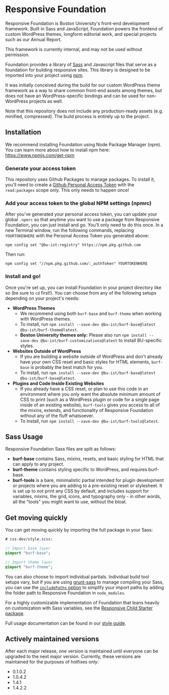# Responsive Foundation

Responsive Foundation is Boston University's front-end development framework. Built in Sass and JavaScript, Foundation powers the frontend of custom WordPress themes, longform editorial work, and special projects such as our Annual Report. 

This framework is currently internal, and may not be used without permission.

Foundation provides a library of [Sass](http://sass-lang.com/) and Javascript files that serve as a foundation for building responsive sites. This library is designed to be imported into your project using [npm](https://www.npmjs.com/).

It was initially conceived during the build for our custom WordPress theme framework as a way to share common front-end assets among themes, but does not have an WordPress-specific bindings and can be used for non-WordPress projects as well.

Note that this repository does not include any production-ready assets (e.g. minified, compressed). The build process is entirely up to the project.

## Installation

We recommend installing Foundation using Node Package Manager (npm). You can learn more about how to install npm
here: https://www.npmjs.com/get-npm

### Generate your access token

This repository uses Github Packages to manage packages. To install it, you'll need to create a [Github Personal Access Token](https://docs.github.com/en/free-pro-team@latest/github/authenticating-to-github/creating-a-personal-access-token) with the `read:packages` scope only. This only needs to happen once!

### Add your access token to the global NPM settings (npmrc)

After you've generated your personal access token, you can update your global `.npmrc` so that anytime you want to use a package from Responsive Foundation, you can just install and go. You'll only need to do this once. In a new Terminal window, run the following commands, replacing `YOURTOKENHERE` with the Personal Access Token you generated above:

`npm config set "@bu-ist:registry" https://npm.pkg.github.com`

Then run:

`npm config set "//npm.pkg.github.com/:_authToken" YOURTOKENHERE`

### Install and go!

Once you're set up, you can install Foundation in your project directory like so (be sure to `cd` first!). You can choose from any of the following setups depending on your project's needs:

- **WordPress Themes**
	- We recommend using both `burf-base` and `burf-theme` when working with WordPress themes.
	- To install, run `npm install --save-dev @bu-ist/burf-base@latest @bu-ist/burf-theme@latest`.
	- **Boston University themes only:** Please also run `npm install --save-dev @bu-ist/burf-customizations@latest` to install BU-specific styles.
- **Websites Outside of WordPress** 
	- If you are building a website outside of WordPress and don't already have your own CSS reset and basic styles for HTML elements, `burf-base` is probably the best match for you.
	- To install, run `npm install --save-dev @bu-ist/burf-base@latest @bu-ist/burf-base@latest`.
- **Plugins and Code Inside Existing Websites** 
	- If you already have a CSS reset, or plan to use this code in an environment where you only want the absolute minimum amount of CSS to print (such as a WordPress plugin or code for a single page inside of an existing website), `burf-tools` gives you access to all of the mixins, extends, and functionality of Responsive Foundation without any of the fluff whatsoever.
	- To install, run `npm install --save-dev @bu-ist/burf-tools@latest`.

## Sass Usage

Responsive Foundation Sass files are split as follows:

- **burf-base** contains Sass, mixins, resets, and basic styling for HTML that can apply to any
project.
- **burf-theme** contains styling specific to WordPress, and requires burf-base.
- **burf-tools** is a bare, minimalistic partial intended for plugin development or projects where
you are adding to a pre-existing reset or stylesheet. It is set up to not print any CSS by default,
and includes support for variables, mixins, the grid, icons, and typography only - in other words,
all the "tools" you might want to use, without the bloat.

## Get moving quickly

You can get moving quickly by importing the full package in your Sass:

```sass
# css-dev/style.scss:

// Import base layer
@import "burf-base";

// Import theme layer
@import "burf-theme";
```

You can also choose to import individual partials. Individual build tool setups vary, but if you
are using [grunt-sass](https://github.com/sindresorhus/grunt-sass) to manage compiling your Sass,
you can use the [`includePaths` option](https://github.com/sass/node-sass#includepaths) to simplify 
your import paths by adding the folder path to Responsive Foundation in `node_modules`. 

For a highly customizable implementation of Foundation that leans heavily on customization with
Sass variables, see the [Responsive Child Starter package](https://github.com/bu-ist/responsive-child-starter).

Full usage documentation can be found in our [style guide](https://bu-ist.github.io/responsive-foundation/).

## Actively maintained versions

After each major release, one version is maintained until everyone can be upgraded to the next major version. Currently, these versions are maintained for the purposes of hotfixes only:

* 0.1.0.2
* 1.0.4.2
* 1.4.1
* 1.4.2.2
